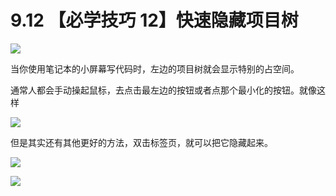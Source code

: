 # 9.12 【必学技巧 12】快速隐藏项目树

![](http://image.iswbm.com/20200804124133.png)

当你使用笔记本的小屏幕写代码时，左边的项目树就会显示特别的占空间。

通常人都会手动操起鼠标，去点击最左边的按钮或者点那个最小化的按钮。就像这样

![](http://image.iswbm.com/hide2.gif)

但是其实还有其他更好的方法，双击标签页，就可以把它隐藏起来。

![](http://image.iswbm.com/hide.gif)



![](http://image.iswbm.com/20200607174235.png)